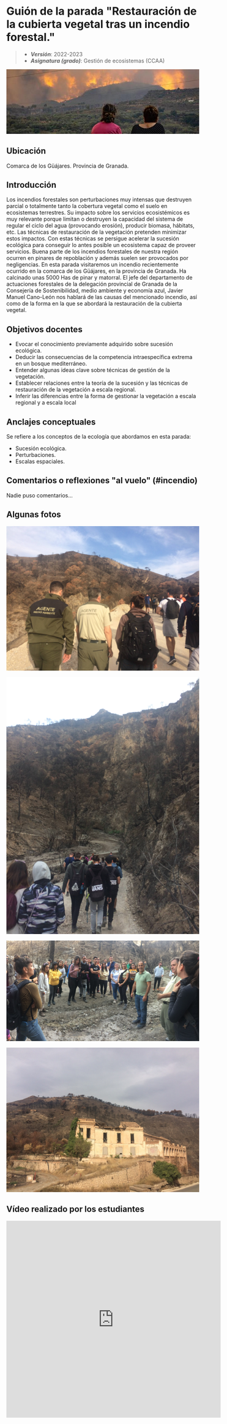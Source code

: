 # Guión de la parada "Restauración de la cubierta vegetal tras un incendio forestal."


> + **_Versión_**: 2022-2023
> + **_Asignatura (grado)_**: Gestión de ecosistemas (CCAA)

![portada](https://github.com/aprendiendo-cosas/C_incendio_gesteco/blob/2022_2023/images/incendio.jpg?raw=true) 

## Ubicación

Comarca de los Güájares. Provincia de Granada.

## Introducción

Los incendios forestales son perturbaciones muy intensas que destruyen parcial o totalmente tanto la cobertura vegetal como el suelo en ecosistemas terrestres. Su impacto sobre los servicios ecosistémicos es muy relevante porque limitan o destruyen la capacidad del sistema de regular el ciclo del agua (provocando erosión), producir biomasa, hábitats, etc. Las técnicas de restauración de la vegetación pretenden minimizar estos impactos. Con estas técnicas se persigue acelerar la sucesión ecológica para conseguir lo antes posible un ecosistema capaz de proveer servicios. Buena parte de los incendios forestales de nuestra región ocurren en pinares de repoblación y además suelen ser provocados por negligencias. En esta parada visitaremos un incendio recientemente ocurrido en la comarca de los Güájares, en la provincia de Granada. Ha calcinado unas 5000 Has de pinar y matorral. El jefe del departamento de actuaciones forestales de la delegación provincial de Granada de la Consejería de Sostenibilidad, medio ambiente y economía azul, Javier Manuel Cano-León nos hablará de las causas del mencionado incendio, así como de la forma en la que se abordará la restauración de la cubierta vegetal. 




## Objetivos docentes
+ Evocar el conocimiento previamente adquirido sobre sucesión ecológica.
+ Deducir las consecuencias de la competencia intraespecífica extrema en un bosque mediterráneo.
+ Entender algunas ideas clave sobre técnicas de gestión de la vegetación.
+ Establecer relaciones entre la teoría de la sucesión y las técnicas de restauración de la vegetación a escala regional.
+ Inferir las diferencias entre la forma de gestionar la vegetación a escala regional y a escala local

## Anclajes conceptuales

Se refiere a los conceptos de la ecología que abordamos en esta parada:

- Sucesión ecológica.
- Perturbaciones.
- Escalas espaciales. 



## Comentarios o reflexiones "al vuelo" (#incendio)



Nadie puso comentarios...



## Algunas fotos

![1](https://github.com/aprendiendo-cosas/C_incendio_gesteco/blob/2022_2023/images/1.JPG?raw=true)

![2](https://github.com/aprendiendo-cosas/C_incendio_gesteco/blob/2022_2023/images/2.JPG?raw=true)

![3](https://github.com/aprendiendo-cosas/C_incendio_gesteco/blob/2022_2023/images/3.JPG?raw=true)

![4](https://github.com/aprendiendo-cosas/C_incendio_gesteco/blob/2022_2023/images/4.JPG?raw=true)


## Vídeo realizado por los estudiantes

<iframe width="560" height="515" src="https://www.youtube.com/embed/rXpKOZFmmgk" title="YouTube video player" frameborder="0" allow="accelerometer; autoplay; clipboard-write; encrypted-media; gyroscope; picture-in-picture; web-share" allowfullscreen></iframe>